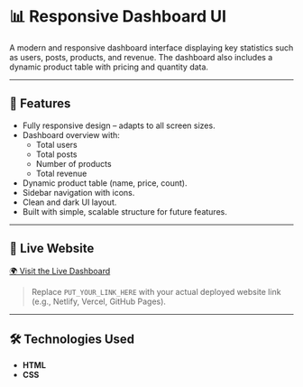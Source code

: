 # 📊 Responsive Dashboard UI

A modern and responsive dashboard interface displaying key statistics such as users, posts, products, and revenue. The dashboard also includes a dynamic product table with pricing and quantity data.

---

## 🌟 Features

- Fully responsive design – adapts to all screen sizes.
- Dashboard overview with:
  - Total users
  - Total posts
  - Number of products
  - Total revenue
- Dynamic product table (name, price, count).
- Sidebar navigation with icons.
- Clean and dark UI layout.
- Built with simple, scalable structure for future features.

---

## 🔗 Live Website

[🌍 Visit the Live Dashboard](https://alaqili-dashboard.netlify.app/)

> Replace `PUT_YOUR_LINK_HERE` with your actual deployed website link (e.g., Netlify, Vercel, GitHub Pages).

---

## 🛠️ Technologies Used

- **HTML**
- **CSS**
